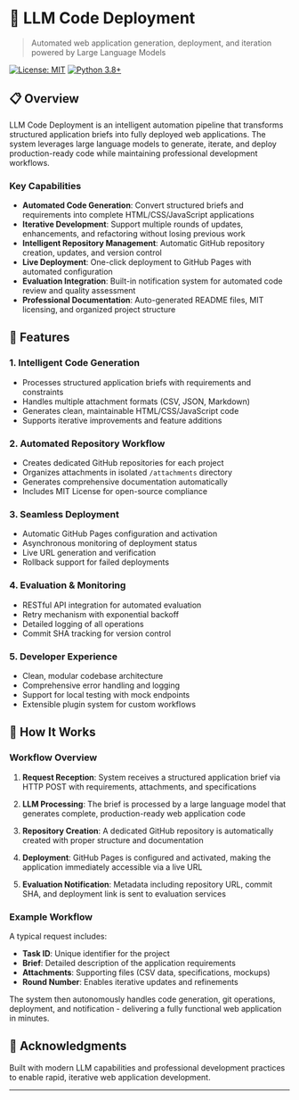 # 🚀 LLM Code Deployment

> Automated web application generation, deployment, and iteration powered by Large Language Models

[![License: MIT](https://img.shields.io/badge/License-MIT-yellow.svg)](https://opensource.org/licenses/MIT)
[![Python 3.8+](https://img.shields.io/badge/python-3.8+-blue.svg)](https://www.python.org/downloads/)

## 📋 Overview

LLM Code Deployment is an intelligent automation pipeline that transforms structured application briefs into fully deployed web applications. The system leverages large language models to generate, iterate, and deploy production-ready code while maintaining professional development workflows.

### Key Capabilities

- **Automated Code Generation**: Convert structured briefs and requirements into complete HTML/CSS/JavaScript applications
- **Iterative Development**: Support multiple rounds of updates, enhancements, and refactoring without losing previous work
- **Intelligent Repository Management**: Automatic GitHub repository creation, updates, and version control
- **Live Deployment**: One-click deployment to GitHub Pages with automated configuration
- **Evaluation Integration**: Built-in notification system for automated code review and quality assessment
- **Professional Documentation**: Auto-generated README files, MIT licensing, and organized project structure


## 🎯 Features

### 1. Intelligent Code Generation
- Processes structured application briefs with requirements and constraints
- Handles multiple attachment formats (CSV, JSON, Markdown)
- Generates clean, maintainable HTML/CSS/JavaScript code
- Supports iterative improvements and feature additions

### 2. Automated Repository Workflow
- Creates dedicated GitHub repositories for each project
- Organizes attachments in isolated `/attachments` directory
- Generates comprehensive documentation automatically
- Includes MIT License for open-source compliance

### 3. Seamless Deployment
- Automatic GitHub Pages configuration and activation
- Asynchronous monitoring of deployment status
- Live URL generation and verification
- Rollback support for failed deployments

### 4. Evaluation & Monitoring
- RESTful API integration for automated evaluation
- Retry mechanism with exponential backoff
- Detailed logging of all operations
- Commit SHA tracking for version control

### 5. Developer Experience
- Clean, modular codebase architecture
- Comprehensive error handling and logging
- Support for local testing with mock endpoints
- Extensible plugin system for custom workflows

## 🎯 How It Works

### Workflow Overview

1. **Request Reception**: System receives a structured application brief via HTTP POST with requirements, attachments, and specifications

2. **LLM Processing**: The brief is processed by a large language model that generates complete, production-ready web application code

3. **Repository Creation**: A dedicated GitHub repository is automatically created with proper structure and documentation

4. **Deployment**: GitHub Pages is configured and activated, making the application immediately accessible via a live URL

5. **Evaluation Notification**: Metadata including repository URL, commit SHA, and deployment link is sent to evaluation services

### Example Workflow

A typical request includes:
- **Task ID**: Unique identifier for the project
- **Brief**: Detailed description of the application requirements
- **Attachments**: Supporting files (CSV data, specifications, mockups)
- **Round Number**: Enables iterative updates and refinements

The system then autonomously handles code generation, git operations, deployment, and notification - delivering a fully functional web application in minutes.


## 🌟 Acknowledgments

Built with modern LLM capabilities and professional development practices to enable rapid, iterative web application development.

---
